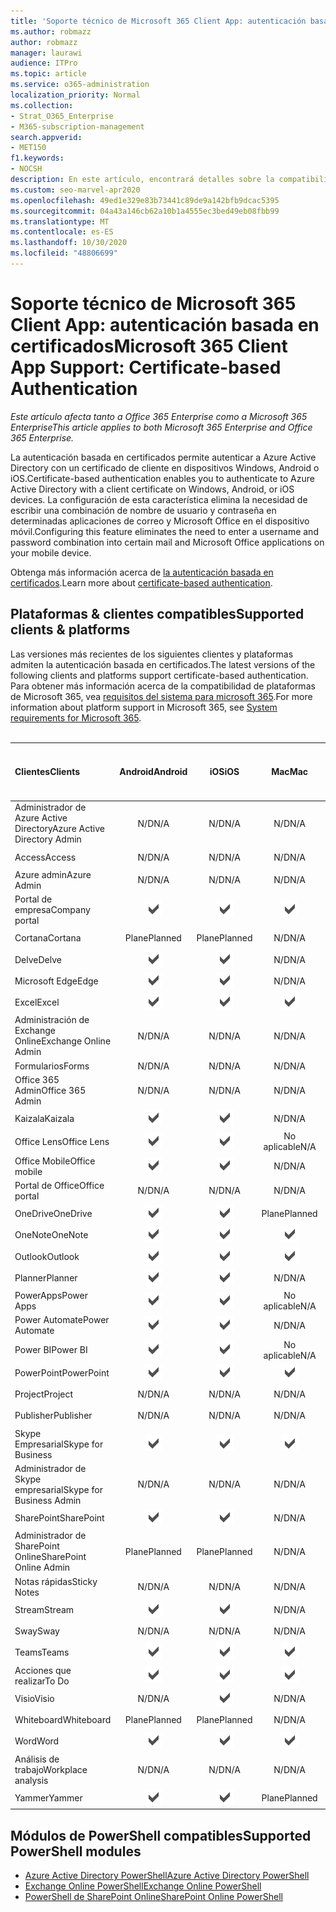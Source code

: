```yaml
---
title: 'Soporte técnico de Microsoft 365 Client App: autenticación basada en certificados'
ms.author: robmazz
author: robmazz
manager: laurawi
audience: ITPro
ms.topic: article
ms.service: o365-administration
localization_priority: Normal
ms.collection:
- Strat_O365_Enterprise
- M365-subscription-management
search.appverid:
- MET150
f1.keywords:
- NOCSH
description: En este artículo, encontrará detalles sobre la compatibilidad de la aplicación cliente de Microsoft 365 para la autenticación basada en certificados.
ms.custom: seo-marvel-apr2020
ms.openlocfilehash: 49ed1e329e83b73441c89de9a142bfb9dcac5395
ms.sourcegitcommit: 04a43a146cb62a10b1a4555ec3bed49eb08fbb99
ms.translationtype: MT
ms.contentlocale: es-ES
ms.lasthandoff: 10/30/2020
ms.locfileid: "48806699"
---
```

# <a name="microsoft-365-client-app-support-certificate-based-authentication"></a><span data-ttu-id="4c657-103">Soporte técnico de Microsoft 365 Client App: autenticación basada en certificados</span><span class="sxs-lookup"><span data-stu-id="4c657-103">Microsoft 365 Client App Support: Certificate-based Authentication</span></span>

<span data-ttu-id="4c657-104">*Este artículo afecta tanto a Office 365 Enterprise como a Microsoft 365 Enterprise*</span><span class="sxs-lookup"><span data-stu-id="4c657-104">*This article applies to both Microsoft 365 Enterprise and Office 365 Enterprise.*</span></span>

<span data-ttu-id="4c657-105">La autenticación basada en certificados permite autenticar a Azure Active Directory con un certificado de cliente en dispositivos Windows, Android o iOS.</span><span class="sxs-lookup"><span data-stu-id="4c657-105">Certificate-based authentication enables you to authenticate to Azure Active Directory with a client certificate on Windows, Android, or iOS devices.</span></span> <span data-ttu-id="4c657-106">La configuración de esta característica elimina la necesidad de escribir una combinación de nombre de usuario y contraseña en determinadas aplicaciones de correo y Microsoft Office en el dispositivo móvil.</span><span class="sxs-lookup"><span data-stu-id="4c657-106">Configuring this feature eliminates the need to enter a username and password combination into certain mail and Microsoft Office applications on your mobile device.</span></span>

<span data-ttu-id="4c657-107">Obtenga más información acerca de [la autenticación basada en certificados](https://docs.microsoft.com/azure/active-directory/authentication/active-directory-certificate-based-authentication-get-started).</span><span class="sxs-lookup"><span data-stu-id="4c657-107">Learn more about [certificate-based authentication](https://docs.microsoft.com/azure/active-directory/authentication/active-directory-certificate-based-authentication-get-started).</span></span>

## <a name="supported-clients--platforms"></a><span data-ttu-id="4c657-108">Plataformas & clientes compatibles</span><span class="sxs-lookup"><span data-stu-id="4c657-108">Supported clients & platforms</span></span>

<span data-ttu-id="4c657-109">Las versiones más recientes de los siguientes clientes y plataformas admiten la autenticación basada en certificados.</span><span class="sxs-lookup"><span data-stu-id="4c657-109">The latest versions of the following clients and platforms support certificate-based authentication.</span></span> <span data-ttu-id="4c657-110">Para obtener más información acerca de la compatibilidad de plataformas de Microsoft 365, vea [requisitos del sistema para microsoft 365](https://www.microsoft.com/microsoft-365/microsoft-365-and-office-resources).</span><span class="sxs-lookup"><span data-stu-id="4c657-110">For more information about platform support in Microsoft 365, see [System requirements for Microsoft 365](https://www.microsoft.com/microsoft-365/microsoft-365-and-office-resources).</span></span>
<br>
<br>

| <span data-ttu-id="4c657-111">Clientes</span><span class="sxs-lookup"><span data-stu-id="4c657-111">Clients</span></span> | <span data-ttu-id="4c657-112">Android</span><span class="sxs-lookup"><span data-stu-id="4c657-112">Android</span></span> | <span data-ttu-id="4c657-113">iOS</span><span class="sxs-lookup"><span data-stu-id="4c657-113">iOS</span></span> | <span data-ttu-id="4c657-114">Mac</span><span class="sxs-lookup"><span data-stu-id="4c657-114">Mac</span></span>| <span data-ttu-id="4c657-115">Windows 10</span><span class="sxs-lookup"><span data-stu-id="4c657-115">Windows 10</span></span> <br> <span data-ttu-id="4c657-116">Aplicaciones modernas</span><span class="sxs-lookup"><span data-stu-id="4c657-116">Modern Apps</span></span>| <span data-ttu-id="4c657-117">Windows 10</span><span class="sxs-lookup"><span data-stu-id="4c657-117">Windows 10</span></span> <br> <span data-ttu-id="4c657-118">Desktop</span><span class="sxs-lookup"><span data-stu-id="4c657-118">Desktop</span></span> |
|:---|:---:|:---:|:---:|:---:|:---:|
| <span data-ttu-id="4c657-119">Administrador de Azure Active Directory</span><span class="sxs-lookup"><span data-stu-id="4c657-119">Azure Active Directory Admin</span></span> | <span data-ttu-id="4c657-120">N/D</span><span class="sxs-lookup"><span data-stu-id="4c657-120">N/A</span></span> | <span data-ttu-id="4c657-121">N/D</span><span class="sxs-lookup"><span data-stu-id="4c657-121">N/A</span></span> | <span data-ttu-id="4c657-122">N/D</span><span class="sxs-lookup"><span data-stu-id="4c657-122">N/A</span></span> | <span data-ttu-id="4c657-123">N/D</span><span class="sxs-lookup"><span data-stu-id="4c657-123">N/A</span></span> | ![Compatible](../media/check-mark.png) |
| <span data-ttu-id="4c657-125">Access</span><span class="sxs-lookup"><span data-stu-id="4c657-125">Access</span></span> | <span data-ttu-id="4c657-126">N/D</span><span class="sxs-lookup"><span data-stu-id="4c657-126">N/A</span></span> | <span data-ttu-id="4c657-127">N/D</span><span class="sxs-lookup"><span data-stu-id="4c657-127">N/A</span></span> | <span data-ttu-id="4c657-128">N/D</span><span class="sxs-lookup"><span data-stu-id="4c657-128">N/A</span></span> | <span data-ttu-id="4c657-129">N/D</span><span class="sxs-lookup"><span data-stu-id="4c657-129">N/A</span></span> | ![Compatible](../media/check-mark.png) |
| <span data-ttu-id="4c657-131">Azure admin</span><span class="sxs-lookup"><span data-stu-id="4c657-131">Azure Admin</span></span> | <span data-ttu-id="4c657-132">N/D</span><span class="sxs-lookup"><span data-stu-id="4c657-132">N/A</span></span> | <span data-ttu-id="4c657-133">N/D</span><span class="sxs-lookup"><span data-stu-id="4c657-133">N/A</span></span> | <span data-ttu-id="4c657-134">N/D</span><span class="sxs-lookup"><span data-stu-id="4c657-134">N/A</span></span> | <span data-ttu-id="4c657-135">N/D</span><span class="sxs-lookup"><span data-stu-id="4c657-135">N/A</span></span> | <span data-ttu-id="4c657-136">N/D</span><span class="sxs-lookup"><span data-stu-id="4c657-136">N/A</span></span> |
| <span data-ttu-id="4c657-137">Portal de empresa</span><span class="sxs-lookup"><span data-stu-id="4c657-137">Company portal</span></span> | ![Compatible](../media/check-mark.png) | ![Compatible](../media/check-mark.png) | ![Compatible](../media/check-mark.png) | ![Compatible](../media/check-mark.png) | <span data-ttu-id="4c657-142">No aplicable</span><span class="sxs-lookup"><span data-stu-id="4c657-142">N/A</span></span> |
| <span data-ttu-id="4c657-143">Cortana</span><span class="sxs-lookup"><span data-stu-id="4c657-143">Cortana</span></span> | <span data-ttu-id="4c657-144">Plane</span><span class="sxs-lookup"><span data-stu-id="4c657-144">Planned</span></span> | <span data-ttu-id="4c657-145">Plane</span><span class="sxs-lookup"><span data-stu-id="4c657-145">Planned</span></span> | <span data-ttu-id="4c657-146">N/D</span><span class="sxs-lookup"><span data-stu-id="4c657-146">N/A</span></span> | ![Compatible.](../media/check-mark.png) | <span data-ttu-id="4c657-148">No aplicable</span><span class="sxs-lookup"><span data-stu-id="4c657-148">N/A</span></span> |
| <span data-ttu-id="4c657-149">Delve</span><span class="sxs-lookup"><span data-stu-id="4c657-149">Delve</span></span> | ![Compatible](../media/check-mark.png) | ![Compatible](../media/check-mark.png) | <span data-ttu-id="4c657-152">N/D</span><span class="sxs-lookup"><span data-stu-id="4c657-152">N/A</span></span> | <span data-ttu-id="4c657-153">N/D</span><span class="sxs-lookup"><span data-stu-id="4c657-153">N/A</span></span> | <span data-ttu-id="4c657-154">N/D</span><span class="sxs-lookup"><span data-stu-id="4c657-154">N/A</span></span> |
| <span data-ttu-id="4c657-155">Microsoft Edge</span><span class="sxs-lookup"><span data-stu-id="4c657-155">Edge</span></span> | ![Compatible](../media/check-mark.png) | ![Compatible](../media/check-mark.png) | <span data-ttu-id="4c657-158">N/D</span><span class="sxs-lookup"><span data-stu-id="4c657-158">N/A</span></span> | <span data-ttu-id="4c657-159">N/D</span><span class="sxs-lookup"><span data-stu-id="4c657-159">N/A</span></span> | ![Compatible](../media/check-mark.png) |
| <span data-ttu-id="4c657-161">Excel</span><span class="sxs-lookup"><span data-stu-id="4c657-161">Excel</span></span> | ![Compatible](../media/check-mark.png) | ![Compatible](../media/check-mark.png) | ![Compatible](../media/check-mark.png) | ![Compatible](../media/check-mark.png) | ![Compatible](../media/check-mark.png) |
| <span data-ttu-id="4c657-167">Administración de Exchange Online</span><span class="sxs-lookup"><span data-stu-id="4c657-167">Exchange Online Admin</span></span> | <span data-ttu-id="4c657-168">N/D</span><span class="sxs-lookup"><span data-stu-id="4c657-168">N/A</span></span> | <span data-ttu-id="4c657-169">N/D</span><span class="sxs-lookup"><span data-stu-id="4c657-169">N/A</span></span> | <span data-ttu-id="4c657-170">N/D</span><span class="sxs-lookup"><span data-stu-id="4c657-170">N/A</span></span> | <span data-ttu-id="4c657-171">N/D</span><span class="sxs-lookup"><span data-stu-id="4c657-171">N/A</span></span> | ![Compatible](../media/check-mark.png) |
| <span data-ttu-id="4c657-173">Formularios</span><span class="sxs-lookup"><span data-stu-id="4c657-173">Forms</span></span> | <span data-ttu-id="4c657-174">N/D</span><span class="sxs-lookup"><span data-stu-id="4c657-174">N/A</span></span> | <span data-ttu-id="4c657-175">N/D</span><span class="sxs-lookup"><span data-stu-id="4c657-175">N/A</span></span> | <span data-ttu-id="4c657-176">N/D</span><span class="sxs-lookup"><span data-stu-id="4c657-176">N/A</span></span> | <span data-ttu-id="4c657-177">N/D</span><span class="sxs-lookup"><span data-stu-id="4c657-177">N/A</span></span> | <span data-ttu-id="4c657-178">N/D</span><span class="sxs-lookup"><span data-stu-id="4c657-178">N/A</span></span> |
| <span data-ttu-id="4c657-179">Office 365 Admin</span><span class="sxs-lookup"><span data-stu-id="4c657-179">Office 365 Admin</span></span> | <span data-ttu-id="4c657-180">N/D</span><span class="sxs-lookup"><span data-stu-id="4c657-180">N/A</span></span> | <span data-ttu-id="4c657-181">N/D</span><span class="sxs-lookup"><span data-stu-id="4c657-181">N/A</span></span> | <span data-ttu-id="4c657-182">N/D</span><span class="sxs-lookup"><span data-stu-id="4c657-182">N/A</span></span> | <span data-ttu-id="4c657-183">N/D</span><span class="sxs-lookup"><span data-stu-id="4c657-183">N/A</span></span> | ![Compatible](../media/check-mark.png) |  |
| <span data-ttu-id="4c657-185">Kaizala</span><span class="sxs-lookup"><span data-stu-id="4c657-185">Kaizala</span></span> | ![Compatible](../media/check-mark.png) | ![Compatible](../media/check-mark.png) | <span data-ttu-id="4c657-188">N/D</span><span class="sxs-lookup"><span data-stu-id="4c657-188">N/A</span></span> | <span data-ttu-id="4c657-189">N/D</span><span class="sxs-lookup"><span data-stu-id="4c657-189">N/A</span></span> | <span data-ttu-id="4c657-190">N/D</span><span class="sxs-lookup"><span data-stu-id="4c657-190">N/A</span></span> |
| <span data-ttu-id="4c657-191">Office Lens</span><span class="sxs-lookup"><span data-stu-id="4c657-191">Office Lens</span></span>| ![Compatible](../media/check-mark.png) | ![Compatible](../media/check-mark.png) | <span data-ttu-id="4c657-194">No aplicable</span><span class="sxs-lookup"><span data-stu-id="4c657-194">N/A</span></span> | ![Compatible.](../media/check-mark.png) | <span data-ttu-id="4c657-196">No aplicable</span><span class="sxs-lookup"><span data-stu-id="4c657-196">N/A</span></span> |
| <span data-ttu-id="4c657-197">Office Mobile</span><span class="sxs-lookup"><span data-stu-id="4c657-197">Office mobile</span></span> | ![Compatible](../media/check-mark.png) | ![Compatible](../media/check-mark.png) | <span data-ttu-id="4c657-200">N/D</span><span class="sxs-lookup"><span data-stu-id="4c657-200">N/A</span></span> | <span data-ttu-id="4c657-201">N/D</span><span class="sxs-lookup"><span data-stu-id="4c657-201">N/A</span></span> | <span data-ttu-id="4c657-202">N/D</span><span class="sxs-lookup"><span data-stu-id="4c657-202">N/A</span></span> |
| <span data-ttu-id="4c657-203">Portal de Office</span><span class="sxs-lookup"><span data-stu-id="4c657-203">Office portal</span></span> | <span data-ttu-id="4c657-204">N/D</span><span class="sxs-lookup"><span data-stu-id="4c657-204">N/A</span></span> | <span data-ttu-id="4c657-205">N/D</span><span class="sxs-lookup"><span data-stu-id="4c657-205">N/A</span></span> | <span data-ttu-id="4c657-206">N/D</span><span class="sxs-lookup"><span data-stu-id="4c657-206">N/A</span></span> | ![Compatible.](../media/check-mark.png) | <span data-ttu-id="4c657-208">No aplicable</span><span class="sxs-lookup"><span data-stu-id="4c657-208">N/A</span></span> |
| <span data-ttu-id="4c657-209">OneDrive</span><span class="sxs-lookup"><span data-stu-id="4c657-209">OneDrive</span></span> | ![Compatible](../media/check-mark.png) | ![Compatible](../media/check-mark.png) | <span data-ttu-id="4c657-212">Plane</span><span class="sxs-lookup"><span data-stu-id="4c657-212">Planned</span></span> | ![Compatible](../media/check-mark.png) | ![Compatible](../media/check-mark.png) |
| <span data-ttu-id="4c657-215">OneNote</span><span class="sxs-lookup"><span data-stu-id="4c657-215">OneNote</span></span> | ![Compatible](../media/check-mark.png) | ![Compatible](../media/check-mark.png) | ![Compatible](../media/check-mark.png) | ![Compatible](../media/check-mark.png) | ![Compatible](../media/check-mark.png) |
| <span data-ttu-id="4c657-221">Outlook</span><span class="sxs-lookup"><span data-stu-id="4c657-221">Outlook</span></span> | ![Compatible](../media/check-mark.png) | ![Compatible](../media/check-mark.png) | ![Compatible](../media/check-mark.png) | ![Compatible](../media/check-mark.png) | ![Compatible](../media/check-mark.png) |
| <span data-ttu-id="4c657-227">Planner</span><span class="sxs-lookup"><span data-stu-id="4c657-227">Planner</span></span> | ![Compatible](../media/check-mark.png) | ![Compatible](../media/check-mark.png) | <span data-ttu-id="4c657-230">N/D</span><span class="sxs-lookup"><span data-stu-id="4c657-230">N/A</span></span> | <span data-ttu-id="4c657-231">N/D</span><span class="sxs-lookup"><span data-stu-id="4c657-231">N/A</span></span> | <span data-ttu-id="4c657-232">N/D</span><span class="sxs-lookup"><span data-stu-id="4c657-232">N/A</span></span> |
| <span data-ttu-id="4c657-233">PowerApps</span><span class="sxs-lookup"><span data-stu-id="4c657-233">Power Apps</span></span> | ![Compatible](../media/check-mark.png) | ![Compatible](../media/check-mark.png) | <span data-ttu-id="4c657-236">No aplicable</span><span class="sxs-lookup"><span data-stu-id="4c657-236">N/A</span></span> | ![Compatible.](../media/check-mark.png) | <span data-ttu-id="4c657-238">No aplicable</span><span class="sxs-lookup"><span data-stu-id="4c657-238">N/A</span></span> |
| <span data-ttu-id="4c657-239">Power Automate</span><span class="sxs-lookup"><span data-stu-id="4c657-239">Power Automate</span></span> | ![Compatible](../media/check-mark.png) | ![Compatible](../media/check-mark.png) | <span data-ttu-id="4c657-242">N/D</span><span class="sxs-lookup"><span data-stu-id="4c657-242">N/A</span></span> | <span data-ttu-id="4c657-243">N/D</span><span class="sxs-lookup"><span data-stu-id="4c657-243">N/A</span></span> | <span data-ttu-id="4c657-244">N/D</span><span class="sxs-lookup"><span data-stu-id="4c657-244">N/A</span></span> |
| <span data-ttu-id="4c657-245">Power BI</span><span class="sxs-lookup"><span data-stu-id="4c657-245">Power BI</span></span> | ![Compatible](../media/check-mark.png) | ![Compatible](../media/check-mark.png) | <span data-ttu-id="4c657-248">No aplicable</span><span class="sxs-lookup"><span data-stu-id="4c657-248">N/A</span></span> | ![Compatible](../media/check-mark.png) | ![Compatible](../media/check-mark.png) |
| <span data-ttu-id="4c657-251">PowerPoint</span><span class="sxs-lookup"><span data-stu-id="4c657-251">PowerPoint</span></span> | ![Compatible](../media/check-mark.png) | ![Compatible](../media/check-mark.png) | ![Compatible](../media/check-mark.png) | ![Compatible](../media/check-mark.png) | ![Compatible](../media/check-mark.png) |
| <span data-ttu-id="4c657-257">Project</span><span class="sxs-lookup"><span data-stu-id="4c657-257">Project</span></span> | <span data-ttu-id="4c657-258">N/D</span><span class="sxs-lookup"><span data-stu-id="4c657-258">N/A</span></span> | <span data-ttu-id="4c657-259">N/D</span><span class="sxs-lookup"><span data-stu-id="4c657-259">N/A</span></span> | <span data-ttu-id="4c657-260">N/D</span><span class="sxs-lookup"><span data-stu-id="4c657-260">N/A</span></span> | <span data-ttu-id="4c657-261">N/D</span><span class="sxs-lookup"><span data-stu-id="4c657-261">N/A</span></span> | ![Compatible](../media/check-mark.png) |
| <span data-ttu-id="4c657-263">Publisher</span><span class="sxs-lookup"><span data-stu-id="4c657-263">Publisher</span></span> | <span data-ttu-id="4c657-264">N/D</span><span class="sxs-lookup"><span data-stu-id="4c657-264">N/A</span></span> | <span data-ttu-id="4c657-265">N/D</span><span class="sxs-lookup"><span data-stu-id="4c657-265">N/A</span></span> | <span data-ttu-id="4c657-266">N/D</span><span class="sxs-lookup"><span data-stu-id="4c657-266">N/A</span></span> | <span data-ttu-id="4c657-267">N/D</span><span class="sxs-lookup"><span data-stu-id="4c657-267">N/A</span></span> | ![Compatible](../media/check-mark.png) |
| <span data-ttu-id="4c657-269">Skype Empresarial</span><span class="sxs-lookup"><span data-stu-id="4c657-269">Skype for Business</span></span> | ![Compatible](../media/check-mark.png) | ![Compatible](../media/check-mark.png) | ![Compatible](../media/check-mark.png) | <span data-ttu-id="4c657-273">No aplicable</span><span class="sxs-lookup"><span data-stu-id="4c657-273">N/A</span></span> | ![Compatible](../media/check-mark.png) |
| <span data-ttu-id="4c657-275">Administrador de Skype empresarial</span><span class="sxs-lookup"><span data-stu-id="4c657-275">Skype for Business Admin</span></span> | <span data-ttu-id="4c657-276">N/D</span><span class="sxs-lookup"><span data-stu-id="4c657-276">N/A</span></span> | <span data-ttu-id="4c657-277">N/D</span><span class="sxs-lookup"><span data-stu-id="4c657-277">N/A</span></span> | <span data-ttu-id="4c657-278">N/D</span><span class="sxs-lookup"><span data-stu-id="4c657-278">N/A</span></span> | <span data-ttu-id="4c657-279">N/D</span><span class="sxs-lookup"><span data-stu-id="4c657-279">N/A</span></span> | ![Compatible](../media/check-mark.png) |
| <span data-ttu-id="4c657-281">SharePoint</span><span class="sxs-lookup"><span data-stu-id="4c657-281">SharePoint</span></span> | ![Compatible](../media/check-mark.png) | ![Compatible](../media/check-mark.png) | <span data-ttu-id="4c657-284">N/D</span><span class="sxs-lookup"><span data-stu-id="4c657-284">N/A</span></span> | <span data-ttu-id="4c657-285">N/D</span><span class="sxs-lookup"><span data-stu-id="4c657-285">N/A</span></span> | <span data-ttu-id="4c657-286">N/D</span><span class="sxs-lookup"><span data-stu-id="4c657-286">N/A</span></span> |
| <span data-ttu-id="4c657-287">Administrador de SharePoint Online</span><span class="sxs-lookup"><span data-stu-id="4c657-287">SharePoint Online Admin</span></span> | <span data-ttu-id="4c657-288">Plane</span><span class="sxs-lookup"><span data-stu-id="4c657-288">Planned</span></span> | <span data-ttu-id="4c657-289">Plane</span><span class="sxs-lookup"><span data-stu-id="4c657-289">Planned</span></span> | <span data-ttu-id="4c657-290">N/D</span><span class="sxs-lookup"><span data-stu-id="4c657-290">N/A</span></span> | <span data-ttu-id="4c657-291">N/D</span><span class="sxs-lookup"><span data-stu-id="4c657-291">N/A</span></span> | <span data-ttu-id="4c657-292">N/D</span><span class="sxs-lookup"><span data-stu-id="4c657-292">N/A</span></span> |
| <span data-ttu-id="4c657-293">Notas rápidas</span><span class="sxs-lookup"><span data-stu-id="4c657-293">Sticky Notes</span></span> | <span data-ttu-id="4c657-294">N/D</span><span class="sxs-lookup"><span data-stu-id="4c657-294">N/A</span></span> | <span data-ttu-id="4c657-295">N/D</span><span class="sxs-lookup"><span data-stu-id="4c657-295">N/A</span></span> | <span data-ttu-id="4c657-296">N/D</span><span class="sxs-lookup"><span data-stu-id="4c657-296">N/A</span></span> | ![Compatible.](../media/check-mark.png) | <span data-ttu-id="4c657-298">No aplicable</span><span class="sxs-lookup"><span data-stu-id="4c657-298">N/A</span></span> |
| <span data-ttu-id="4c657-299">Stream</span><span class="sxs-lookup"><span data-stu-id="4c657-299">Stream</span></span> | ![Compatible](../media/check-mark.png) | ![Compatible](../media/check-mark.png) | <span data-ttu-id="4c657-302">N/D</span><span class="sxs-lookup"><span data-stu-id="4c657-302">N/A</span></span> | <span data-ttu-id="4c657-303">N/D</span><span class="sxs-lookup"><span data-stu-id="4c657-303">N/A</span></span> | <span data-ttu-id="4c657-304">N/D</span><span class="sxs-lookup"><span data-stu-id="4c657-304">N/A</span></span> |
| <span data-ttu-id="4c657-305">Sway</span><span class="sxs-lookup"><span data-stu-id="4c657-305">Sway</span></span> | <span data-ttu-id="4c657-306">N/D</span><span class="sxs-lookup"><span data-stu-id="4c657-306">N/A</span></span> | <span data-ttu-id="4c657-307">N/D</span><span class="sxs-lookup"><span data-stu-id="4c657-307">N/A</span></span> | <span data-ttu-id="4c657-308">N/D</span><span class="sxs-lookup"><span data-stu-id="4c657-308">N/A</span></span> | ![Compatible.](../media/check-mark.png) | <span data-ttu-id="4c657-310">No aplicable</span><span class="sxs-lookup"><span data-stu-id="4c657-310">N/A</span></span> |
| <span data-ttu-id="4c657-311">Teams</span><span class="sxs-lookup"><span data-stu-id="4c657-311">Teams</span></span> | ![Compatible](../media/check-mark.png) | ![Compatible](../media/check-mark.png) | ![Compatible](../media/check-mark.png) | <span data-ttu-id="4c657-315">No aplicable</span><span class="sxs-lookup"><span data-stu-id="4c657-315">N/A</span></span> | <span data-ttu-id="4c657-316">Plane</span><span class="sxs-lookup"><span data-stu-id="4c657-316">Planned</span></span> |
| <span data-ttu-id="4c657-317">Acciones que realizar</span><span class="sxs-lookup"><span data-stu-id="4c657-317">To Do</span></span> | ![Compatible](../media/check-mark.png) | ![Compatible](../media/check-mark.png) | ![Compatible](../media/check-mark.png) | ![Compatible](../media/check-mark.png) | <span data-ttu-id="4c657-322">No aplicable</span><span class="sxs-lookup"><span data-stu-id="4c657-322">N/A</span></span> |
| <span data-ttu-id="4c657-323">Visio</span><span class="sxs-lookup"><span data-stu-id="4c657-323">Visio</span></span> | <span data-ttu-id="4c657-324">N/D</span><span class="sxs-lookup"><span data-stu-id="4c657-324">N/A</span></span> | ![Compatible.](../media/check-mark.png) | <span data-ttu-id="4c657-326">N/D</span><span class="sxs-lookup"><span data-stu-id="4c657-326">N/A</span></span> | <span data-ttu-id="4c657-327">N/D</span><span class="sxs-lookup"><span data-stu-id="4c657-327">N/A</span></span> | ![Compatible](../media/check-mark.png) |
| <span data-ttu-id="4c657-329">Whiteboard</span><span class="sxs-lookup"><span data-stu-id="4c657-329">Whiteboard</span></span> | <span data-ttu-id="4c657-330">Plane</span><span class="sxs-lookup"><span data-stu-id="4c657-330">Planned</span></span> | <span data-ttu-id="4c657-331">Plane</span><span class="sxs-lookup"><span data-stu-id="4c657-331">Planned</span></span> | <span data-ttu-id="4c657-332">N/D</span><span class="sxs-lookup"><span data-stu-id="4c657-332">N/A</span></span> | ![Compatible.](../media/check-mark.png) | <span data-ttu-id="4c657-334">No aplicable</span><span class="sxs-lookup"><span data-stu-id="4c657-334">N/A</span></span> |
| <span data-ttu-id="4c657-335">Word</span><span class="sxs-lookup"><span data-stu-id="4c657-335">Word</span></span> | ![Compatible](../media/check-mark.png) | ![Compatible](../media/check-mark.png) | ![Compatible](../media/check-mark.png) | ![Compatible](../media/check-mark.png) | ![Compatible](../media/check-mark.png) |
| <span data-ttu-id="4c657-341">Análisis de trabajo</span><span class="sxs-lookup"><span data-stu-id="4c657-341">Workplace analysis</span></span> | <span data-ttu-id="4c657-342">N/D</span><span class="sxs-lookup"><span data-stu-id="4c657-342">N/A</span></span> | <span data-ttu-id="4c657-343">N/D</span><span class="sxs-lookup"><span data-stu-id="4c657-343">N/A</span></span> | <span data-ttu-id="4c657-344">N/D</span><span class="sxs-lookup"><span data-stu-id="4c657-344">N/A</span></span> | <span data-ttu-id="4c657-345">N/D</span><span class="sxs-lookup"><span data-stu-id="4c657-345">N/A</span></span> | <span data-ttu-id="4c657-346">N/D</span><span class="sxs-lookup"><span data-stu-id="4c657-346">N/A</span></span> |
| <span data-ttu-id="4c657-347">Yammer</span><span class="sxs-lookup"><span data-stu-id="4c657-347">Yammer</span></span> | ![Compatible](../media/check-mark.png) | ![Compatible](../media/check-mark.png) | <span data-ttu-id="4c657-350">Plane</span><span class="sxs-lookup"><span data-stu-id="4c657-350">Planned</span></span> | <span data-ttu-id="4c657-351">N/D</span><span class="sxs-lookup"><span data-stu-id="4c657-351">N/A</span></span> | <span data-ttu-id="4c657-352">Plane</span><span class="sxs-lookup"><span data-stu-id="4c657-352">Planned</span></span> |

## <a name="supported-powershell-modules"></a><span data-ttu-id="4c657-353">Módulos de PowerShell compatibles</span><span class="sxs-lookup"><span data-stu-id="4c657-353">Supported PowerShell modules</span></span>

- [<span data-ttu-id="4c657-354">Azure Active Directory PowerShell</span><span class="sxs-lookup"><span data-stu-id="4c657-354">Azure Active Directory PowerShell</span></span>](https://docs.microsoft.com/powershell/azure/active-directory/overview?view=azureadps-2.0)
- [<span data-ttu-id="4c657-355">Exchange Online PowerShell</span><span class="sxs-lookup"><span data-stu-id="4c657-355">Exchange Online PowerShell</span></span>](https://docs.microsoft.com/powershell/exchange/exchange-online-powershell)
- [<span data-ttu-id="4c657-356">PowerShell de SharePoint Online</span><span class="sxs-lookup"><span data-stu-id="4c657-356">SharePoint Online PowerShell</span></span>](https://docs.microsoft.com/powershell/sharepoint/sharepoint-online/connect-sharepoint-online)

